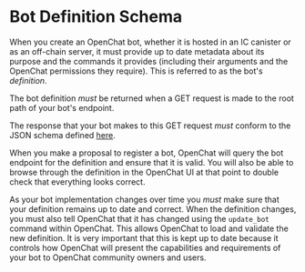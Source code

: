 # Bot Definition Schema

When you create an OpenChat bot, whether it is hosted in an IC canister or as an off-chain server, it must provide up to date metadata about its purpose and the commands it provides (including their arguments and the OpenChat permissions they require). This is referred to as the bot's _definition_.

The bot definition _must_ be returned when a GET request is made to the root path of your bot's endpoint.

The response that your bot makes to this GET request _must_ conform to the JSON schema defined [here](./bot_schema.json).

When you make a proposal to register a bot, OpenChat will query the bot endpoint for the definition and ensure that it is valid. You will also be able to browse through the definition in the OpenChat UI at that point to double check that everything looks correct.

As your bot implementation changes over time you _must_ make sure that your definition remains up to date and correct. When the definition changes, you must also tell OpenChat that it has changed using the `update_bot` command within OpenChat. This allows OpenChat to load and validate the new definition. It is very important that this is kept up to date because it controls how OpenChat will present the capabilities and requirements of your bot to OpenChat community owners and users.
